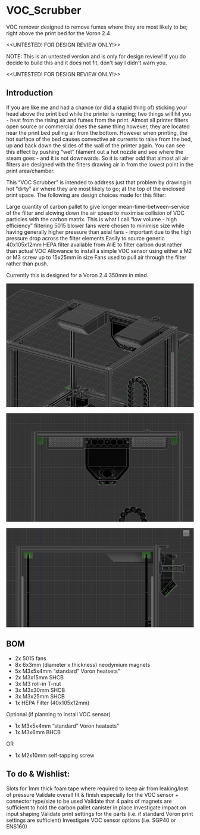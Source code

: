 # VOC_Scrubber
VOC remover designed to remove fumes where they are most likely to be; right above the print bed for the Voron 2.4



<<UNTESTED! FOR DESIGN REVIEW ONLY!>>

NOTE: This is an untested version and is only for design review! If you do decide to build this and it does not fit, don't say I didn't warn you. 

<<UNTESTED! FOR DESIGN REVIEW ONLY!>> 

## Introduction

If you are like me and had a chance (or did a stupid thing of) sticking your head above the print bed while the printer is running; two things will hit you - heat from the rising air and fumes from the print. Almost all printer filters open source or commercial does the same thing however, they are located near the print bed pulling air from the bottom. However when printing, the hot surface of the bed causes convective air currents to raise from the bed, up and back down the slides of the wall of the printer again. You can see this effect by pushing “wet” filament out a hot nozzle and see where the steam goes - and it is not downwards. So it is rather odd that almost all air filters are designed with the filters drawing air in from the lowest point in the print area/chamber. 

This  “VOC Scrubber” is intended to address just that problem by drawing in hot “dirty” air where they are most likely to go; at the top of the enclosed print space. The following are design choices made for this filter: 

Large quantity of carbon pallet to give longer mean-time-between-service of the filter and slowing down the air speed to maximise collision of VOC particles with the carbon matrix. This is what I call “low volume - high efficiency” filtering
5015 blower fans were chosen to minimise size while having generally higher pressure than axial fans - important due to the high pressure drop across the filter elements
Easily to source generic 40x105x12mm HEPA filter available from AliE to filter carbon dust rather than actual VOC
Allowance to install a simple VOC sensor using either a M2 or M3 screw up to  15x25mm in size
Fans used to pull air through the filter rather than push. 

Currently this is designed for a Voron 2.4 350mm in mind. 

![](Images/TopISO.JPG)

![](Images/Front.JPG)

![](Images/Side.JPG)

## BOM

- 2x 5015 fans
- 8x 6x3mm (diameter x thickness) neodymium magnets
- 5x M3x5x4mm “standard” Voron heatsets" 
- 2x M3x15mm SHCB
- 3x M3 roll-in T-nut
- 3x M3x30mm SHCB
- 3x M3x25mm SHCB
- 1x HEPA Filter (40x105x12mm)



Optional (if planning to install VOC sensor)

- 1x M3x5x4mm “standard” Voron heatsets" 
- 1x M3x6mm BHCB

OR

- 1x M2x10mm self-tapping screw



## To do & Wishlist:

Slots for 1mm thick foam tape where required to keep air from leaking/lost of pressure
Validate overall fit & finish especially for the VOC sensor + connector type/size to be used
Validate that 4 pairs of magnets are sufficient to hold the carbon pallet canister in place
Investigate impact on input shaping
Validate print settings for the parts (i.e. if standard Voron print settings are sufficient)
Investigate VOC sensor options (i.e. SGP40 or ENS160)
